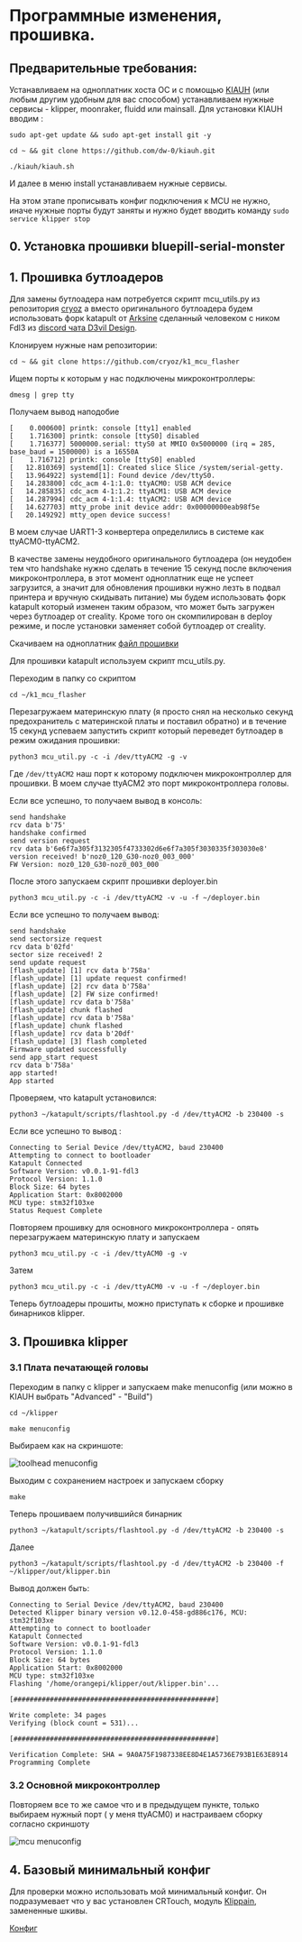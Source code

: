 # Программные изменения, прошивка.

## Предварительные требования:

Устанавливаем на одноплатник хоста ОС и с помощью [KIAUH](https://github.com/dw-0/kiauh) (или любым другим удобным для вас способом) устанавливаем нужные сервисы - klipper, moonraker, fluidd или mainsall. Для установки KIAUH вводим :

```
sudo apt-get update && sudo apt-get install git -y
```  
```
cd ~ && git clone https://github.com/dw-0/kiauh.git
```   
```
./kiauh/kiauh.sh
```

И далее в меню install устанавливаем нужные сервисы.

На этом этапе прописывать конфиг подключения к MCU не нужно, иначе нужные порты будут заняты и нужно будет вводить команду ```sudo service klipper stop```

## 0. Установка прошивки bluepill-serial-monster



## 1. Прошивка бутлоадеров

Для замены бутлоадера нам потребуется скрипт mcu_utils.py из репозитория [cryoz](https://github.com/cryoz/k1_mcu_flasher) а вместо оригинального бутлоадера будем использовать форк katapult от [Arksine](https://github.com/Arksine/katapult) сделанный человеком с ником Fdl3 из [discord чата D3vil Design](https://discord.com/channels/1154500511777693819/1217873195424813177).


Клонируем нужные нам репозитории:  

```
cd ~ && git clone https://github.com/cryoz/k1_mcu_flasher
```  

Ищем порты к которым у нас подключены микроконтроллеры: 

```
dmesg | grep tty
```

Получаем вывод наподобие
```
[    0.000600] printk: console [tty1] enabled
[    1.716300] printk: console [ttyS0] disabled
[    1.716377] 5000000.serial: ttyS0 at MMIO 0x5000000 (irq = 285, base_baud = 1500000) is a 16550A
[    1.716712] printk: console [ttyS0] enabled
[   12.810369] systemd[1]: Created slice Slice /system/serial-getty.
[   13.964922] systemd[1]: Found device /dev/ttyS0.
[   14.283800] cdc_acm 4-1:1.0: ttyACM0: USB ACM device
[   14.285835] cdc_acm 4-1:1.2: ttyACM1: USB ACM device
[   14.287994] cdc_acm 4-1:1.4: ttyACM2: USB ACM device
[   14.627703] mtty_probe init device addr: 0x00000000eab98f5e
[   20.149292] mtty_open device success!
```
В моем случае UART1-3 конвертера определились в системе как ttyACM0-ttyACM2.  

В качестве замены неудобного оригинального бутлоадера (он неудобен тем что handshake нужно сделать в течение 15 секунд после включения микроконтроллера, в этот момент одноплатник еще не успеет загрузится, а значит для обновления прошивки нужно лезть в подвал принтера и вручную скидывать питание) мы будем использовать форк katapult который изменен таким образом, что может быть загружен через бутлоадер от creality. Кроме того он скомпилирован в deploy режиме, и после установки заменяет собой бутлоадер от creality.  

Скачиваем на одноплатник [файл прошивки](/binaries/deployer.bin)


Для прошивки katapult используем скрипт mcu_utils.py.

Переходим в папку со скриптом 

```
cd ~/k1_mcu_flasher
```

Перезагружаем материнскую плату (я просто снял на несколько секунд предохранитель с материнской платы и поставил обратно) и в течение 15 секунд успеваем запустить скрипт который переведет бутлоадер в режим ожидания прошивки:

```
python3 mcu_util.py -c -i /dev/ttyACM2 -g -v
```

Где `/dev/ttyACM2` наш порт к которому подключен микроконтроллер для прошивки. В моем случае ttyACM2 это порт микроконтроллера головы. 

Если все успешно, то получаем вывод в консоль:

```
send handshake
rcv data b'75'
handshake confirmed
send version request
rcv data b'6e6f7a305f3132305f4733302d6e6f7a305f3030335f303030e8'
version received! b'noz0_120_G30-noz0_003_000'
FW Version: noz0_120_G30-noz0_003_000
```
После этого запускаем скрипт прошивки deployer.bin

```
python3 mcu_util.py -c -i /dev/ttyACM2 -v -u -f ~/deployer.bin
```

Если все успешно то получаем вывод:

```
send handshake
send sectorsize request
rcv data b'02fd'
sector size received! 2
send update request
[flash_update] [1] rcv data b'758a'
[flash_update] [1] update request confirmed!
[flash_update] [2] rcv data b'758a'
[flash_update] [2] FW size confirmed!
[flash_update] rcv data b'758a'
[flash_update] chunk flashed
[flash_update] rcv data b'758a'
[flash_update] chunk flashed
[flash_update] rcv data b'20df'
[flash_update] [3] flash completed
Firmware updated successfully
send app_start request
rcv data b'758a'
app started!
App started

```

Проверяем, что katapult установился:

```
python3 ~/katapult/scripts/flashtool.py -d /dev/ttyACM2 -b 230400 -s
```

Если все успешно то вывод :

```
Connecting to Serial Device /dev/ttyACM2, baud 230400
Attempting to connect to bootloader
Katapult Connected
Software Version: v0.0.1-91-fdl3
Protocol Version: 1.1.0
Block Size: 64 bytes
Application Start: 0x8002000
MCU type: stm32f103xe
Status Request Complete
```
Повторяем прошивку для основного микроконтроллера - опять перезагружаем материнскую плату и запускаем 

```
python3 mcu_util.py -c -i /dev/ttyACM0 -g -v
```

Затем 

```
python3 mcu_util.py -c -i /dev/ttyACM0 -v -u -f ~/deployer.bin
```

Теперь бутлоадеры прошиты, можно приступать к сборке и прошивке бинарников klipper. 

## 3. Прошивка klipper

### 3.1 Плата печатающей головы

Переходим в папку с klipper и запускаем make menuconfig (или можно в KIAUH выбрать "Advanced" - "Build")

```
cd ~/klipper
```  
```
make menuconfig
```

Выбираем как на скриншоте:

![](/images/nozzle_mcu_menuconfig.jpg "toolhead menuconfig")

Выходим с сохранением настроек и запускаем сборку

```
make
```

Теперь прошиваем получившийся бинарник  

```
python3 ~/katapult/scripts/flashtool.py -d /dev/ttyACM2 -b 230400 -s
```

Далее

```
python3 ~/katapult/scripts/flashtool.py -d /dev/ttyACM2 -b 230400 -f ~/klipper/out/klipper.bin
```  

Вывод должен быть:

```
Connecting to Serial Device /dev/ttyACM2, baud 230400
Detected Klipper binary version v0.12.0-458-gd886c176, MCU: stm32f103xe
Attempting to connect to bootloader
Katapult Connected
Software Version: v0.0.1-91-fdl3
Protocol Version: 1.1.0
Block Size: 64 bytes
Application Start: 0x8002000
MCU type: stm32f103xe
Flashing '/home/orangepi/klipper/out/klipper.bin'...

[##################################################]

Write complete: 34 pages
Verifying (block count = 531)...

[##################################################]

Verification Complete: SHA = 9A0A75F1987338EE8D4E1A5736E793B1E63E8914
Programming Complete

```

### 3.2 Основной микроконтроллер

Повторяем все то же самое что и в предыдущем пункте, только выбираем нужный порт ( у меня ttyACM0) и настраиваем сборку согласно скриншоту

![](/images/main_mcu_menuconfig.jpg "mcu menuconfig")


## 4. Базовый минимальный конфиг

Для проверки можно использовать мой минимальный конфиг. Он подразумевает что у вас установлен CRTouch, модуль [Klippain](https://github.com/Frix-x/klippain-shaketune), замененные шкивы.

[Конфиг](/config/)